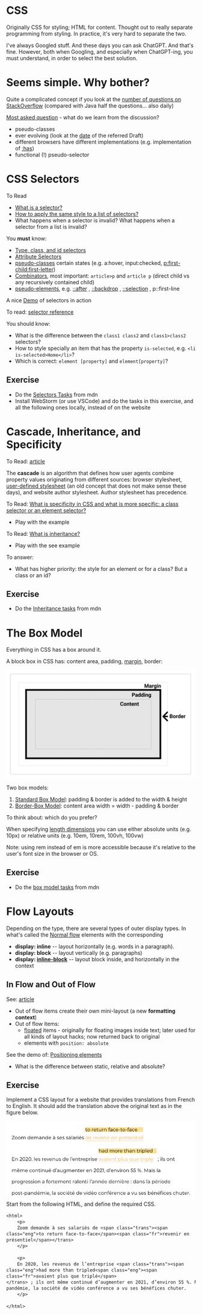 
# CSS 

Originally CSS for styling; HTML for content. Thought out to really separate programming from styling. In practice, it's very hard to separate the two. 

I've always Googled stuff. And these days you can ask ChatGPT. And that's fine. However, both when Googling, and especially when ChatGPT-ing, you must understand, in order to select the best solution. 

# Seems simple. Why bother?

Quite a complicated concept if you look at the [number of questions on StackOverflow](https://stackoverflow.com/tags) (compared with Java half the questions... also daily)

[Most asked question](https://stackoverflow.com/questions/1014861/is-there-a-css-parent-selector) - what do we learn from the discussion? 
- pseudo-classes 
- ever evolving (look at the [date](https://drafts.csswg.org/selectors-4/#relational) of the referred Draft)
- different browsers have different implementations (e.g. implementation of [:has](https://caniuse.com/css-has))
- functional (!) pseudo-selector

# CSS Selectors

To Read
- [What is a selector? ](https://developer.mozilla.org/en-US/docs/Learn/CSS/Building_blocks/Selectors#what_is_a_selector)
- [How to apply the same style to a list of selectors?](https://developer.mozilla.org/en-US/docs/Learn/CSS/Building_blocks/Selectors#selector_lists)
- What happens when a selector is invalid? What happens when a selector from a list is invalid?

You **must** know: 
- [Type, class, and id selectors](https://developer.mozilla.org/en-US/docs/Learn/CSS/Building_blocks/Selectors/Type_Class_and_ID_Selectors)
- [Attribute Selectors](https://developer.mozilla.org/en-US/docs/Learn/CSS/Building_blocks/Selectors/Attribute_selectors)
- [pseudo-classes](https://developer.mozilla.org/en-US/docs/Web/CSS/Pseudo-classes) certain states (e.g. a:hover, input:checked, [p:first-child:first-letter](https://css-tricks.com/snippets/css/drop-caps/))
- [Combinators](https://developer.mozilla.org/en-US/docs/Learn/CSS/Building_blocks/Selectors/Combinators), most important: `article>p` and `article p` (direct child vs any recursively contained child)
- [pseudo-elements](https://developer.mozilla.org/en-US/docs/Web/CSS/Pseudo-elements), e.g. [::after](https://developer.mozilla.org/en-US/docs/Web/CSS/::after) , [::backdrop](https://developer.mozilla.org/en-US/docs/Web/CSS/::backdrop) , [::selection](https://developer.mozilla.org/en-US/docs/Web/CSS/::selection) , p::first-line

A nice [Demo](https://www.w3schools.com/cssref/trysel.php) of selectors in action

To read:  [selector reference](https://www.w3schools.com/cssref/css_selectors.php)

You should know:
- What is the difference between the `class1 class2` and `class1>class2` selectors?
- How to style specially an item that has the property `is-selected`, e.g. `<li is-selected>Home</li>`?
- Which is correct: `element [property]` and `element[property]`?

## Exercise
- Do the [Selectors Tasks](https://developer.mozilla.org/en-US/docs/Learn/CSS/Building_blocks/Selectors/Selectors_Tasks) from mdn
- Install WebStorm (or use VSCode) and do the tasks in this exercise, and all the following ones locally, instead of on the website

# Cascade, Inheritance, and Specificity 

To Read: [article](https://developer.mozilla.org/en-US/docs/Learn/CSS/Building_blocks/Cascade_and_inheritance)

The **cascade** is an algorithm that defines how user agents combine property values originating from different sources: browser stylesheet, [user-defined stylesheet](https://www.thoughtco.com/user-style-sheet-3469931) (an old concept that does not make sense these days), and website author stylesheet. Author stylesheet has precedence. 

To Read: [What is specificity in CSS and what is more specific: a class selector or an element selector?](https://developer.mozilla.org/en-US/docs/Learn/CSS/Building_blocks/Cascade_and_inheritance#specificity)
- Play with the example

To Read: [What is inheritance?](https://developer.mozilla.org/en-US/docs/Learn/CSS/Building_blocks/Cascade_and_inheritance#inheritance)
- Play with the see example

To answer: 
- What has higher priority: the style for an element or for a class? But a class or an id? 

## Exercise
- Do the [Inheritance tasks](https://developer.mozilla.org/en-US/docs/Learn/CSS/Building_blocks/Cascade_tasks) from mdn

# **The Box Model**

Everything in CSS has a box around it.

A block box in CSS has: content area, padding, [margin](https://developer.mozilla.org/en-US/docs/Learn/CSS/Building_blocks/The_box_model#margin), border: 

![](Lectures/img/css-box.png)

Two box models:
1. [Standard Box Model](https://developer.mozilla.org/en-US/docs/Learn/CSS/Building_blocks/The_box_model#the_standard_css_box_model): padding & border is added to the width & height
2. [Border-Box Model](https://developer.mozilla.org/en-US/docs/Learn/CSS/Building_blocks/The_box_model#the_alternative_css_box_model): content area width = width - padding & border

To think about: which do you prefer? 

When specifying [length dimensions](https://developer.mozilla.org/en-US/docs/Learn/CSS/Building_blocks/Values_and_units#numbers_lengths_and_percentages) you can use either absolute units (e.g. 10px) or relative units (e.g. 10em, 10rem, 100vh, 100vw)

Note: using rem instead of em is more accessible because it's relative to the user's font size in the browser or OS. 

## Exercise
- Do the [box model tasks](https://developer.mozilla.org/en-US/docs/Learn/CSS/Building_blocks/Box_Model_Tasks) from mdn



# Flow Layouts

Depending on the type, there are several types of outer display types. In what's called the  [Normal flow](https://developer.mozilla.org/en-US/docs/Web/CSS/CSS_flow_layout/Block_and_inline_layout_in_normal_flow) elements with the corresponding 
- **display: inline** -- layout horizontally (e.g. words in a paragraph).
- **display: block** -- layout vertically (e.g. paragraphs)
- **display: [inline-block](https://developer.mozilla.org/en-US/docs/Learn/CSS/Building_blocks/The_box_model#using_display_inline-block)** -- layout block inside, and horizontally in the context


## In Flow and Out of Flow

See: [article]((https://developer.mozilla.org/en-US/docs/Web/CSS/CSS_flow_layout/In_flow_and_out_of_flow))

- Out of flow items create their own mini-layout (a new **formatting context**)
- Out of flow items:
	- [floated](https://developer.mozilla.org/en-US/docs/Learn/CSS/CSS_layout/Floats#display_flow-root) items - originally for floating images inside text; later used for all kinds of layout hacks; now returned back to original 
	- elements  with `position: absolute`  


See the demo of: [Positioning elements](https://developer.mozilla.org/en-US/docs/Web/CSS/position)
- What is the difference between static, relative and absolute? 


## Exercise

Implement a CSS layout for a website that provides translations from French to English. It should add the translation above the original text as in the figure below. 

![](Lectures/img/inline-block-example.png)
Start from the following HTML, and define the required CSS.

```
<html>
	<p>
	Zoom demande à ses salariés de <span class="trans"><span class="eng">to return face-to-face</span><span class="fr">revenir en présentiel</span></trans>
	</p>
	
	<p>
	En 2020, les revenus de l’entreprise <span class="trans"><span class="eng">had more than tripled<span class="eng"><span class="fr">avaient plus que triplé</span></trans> ; ils ont même continué d’augmenter en 2021, d’environ 55 %. Mais la progression a fortement ralenti l’année dernière : dans la période post-pandémie, la société de vidéo conférence a vu ses bénéfices chuter.
	</p>
	
</html>
```

